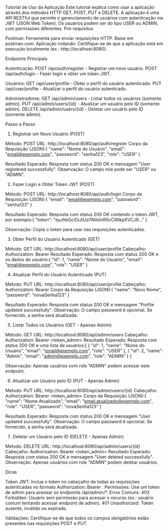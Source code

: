 Tutorial de Uso da Aplicação
Este tutorial explica como usar a aplicação através dos métodos HTTP GET, POST, PUT e DELETE. A aplicação é uma API RESTful que permite o gerenciamento de usuários com autenticação via JWT (JSON Web Token). Os usuários podem ser do tipo USER ou ADMIN, com permissões diferentes.
Pré-requisitos

Postman: Ferramenta para enviar requisições HTTP. Baixe em postman.com.
Aplicação rodando: Certifique-se de que a aplicação está em execução localmente (ex.: http://localhost:8080).

Endpoints Principais

Autenticação:
POST /api/auth/register - Registrar um novo usuário.
POST /api/auth/login - Fazer login e obter um token JWT.


Usuários:
GET /api/user/profile - Obter o perfil do usuário autenticado.
PUT /api/user/profile - Atualizar o perfil do usuário autenticado.


Administradores:
GET /api/admin/users - Listar todos os usuários (somente admin).
PUT /api/admin/users/{id} - Atualizar um usuário pelo ID (somente admin).
DELETE /api/admin/users/{id} - Deletar um usuário pelo ID (somente admin).



Passo a Passo
1. Registrar um Novo Usuário (POST)

Método: POST
URL: http://localhost:8080/api/auth/register
Corpo da Requisição (JSON):{
  "name": "Nome do Usuário",
  "email": "email@exemplo.com",
  "password": "senha123",
  "role": "USER"
}


Resultado Esperado: Resposta com status 200 OK e mensagem "User registered successfully".
Observação: O campo role pode ser "USER" ou "ADMIN".

2. Fazer Login e Obter Token JWT (POST)

Método: POST
URL: http://localhost:8080/api/auth/login
Corpo da Requisição (JSON):{
  "email": "email@exemplo.com",
  "password": "senha123"
}


Resultado Esperado: Resposta com status 200 OK contendo o token JWT, por exemplo:{
  "token": "eyJhbGciOiJIUzI1NiIsInR5cCI6IkpXVCJ9..."
}


Observação: Copie o token para usar nas requisições autenticadas.

3. Obter Perfil do Usuário Autenticado (GET)

Método: GET
URL: http://localhost:8080/api/user/profile
Cabeçalho: Authorization: Bearer <token>
Resultado Esperado: Resposta com status 200 OK e os dados do usuário:{
  "id": 1,
  "name": "Nome do Usuário",
  "email": "email@exemplo.com",
  "role": "USER"
}



4. Atualizar Perfil do Usuário Autenticado (PUT)

Método: PUT
URL: http://localhost:8080/api/user/profile
Cabeçalho: Authorization: Bearer <token>
Corpo da Requisição (JSON):{
  "name": "Novo Nome",
  "password": "novaSenha123"
}


Resultado Esperado: Resposta com status 200 OK e mensagem "Profile updated successfully".
Observação: O campo password é opcional. Se fornecido, a senha será atualizada.

5. Listar Todos os Usuários (GET - Apenas Admin)

Método: GET
URL: http://localhost:8080/api/admin/users
Cabeçalho: Authorization: Bearer <token_admin>
Resultado Esperado: Resposta com status 200 OK e uma lista de usuários:[
  {
    "id": 1,
    "name": "Nome do Usuário",
    "email": "email@exemplo.com",
    "role": "USER"
  },
  {
    "id": 2,
    "name": "Admin",
    "email": "admin@exemplo.com",
    "role": "ADMIN"
  }
]


Observação: Apenas usuários com role "ADMIN" podem acessar este endpoint.

6. Atualizar um Usuário pelo ID (PUT - Apenas Admin)

Método: PUT
URL: http://localhost:8080/api/admin/users/{id}
Cabeçalho: Authorization: Bearer <token_admin>
Corpo da Requisição (JSON):{
  "name": "Nome Atualizado",
  "email": "email.atualizado@exemplo.com",
  "role": "USER",
  "password": "novaSenha123"
}


Resultado Esperado: Resposta com status 200 OK e mensagem "User updated successfully".
Observação: O campo password é opcional. Se fornecido, a senha será atualizada.

7. Deletar um Usuário pelo ID (DELETE - Apenas Admin)

Método: DELETE
URL: http://localhost:8080/api/admin/users/{id}
Cabeçalho: Authorization: Bearer <token_admin>
Resultado Esperado: Resposta com status 200 OK e mensagem "User deleted successfully".
Observação: Apenas usuários com role "ADMIN" podem deletar usuários.

Dicas

Token JWT: Inclua o token no cabeçalho de todas as requisições autenticadas no formato Authorization: Bearer <token>.
Permissões: Use um token de admin para acessar os endpoints /api/admin/*.
Erros Comuns:
403 Forbidden: Usuário sem permissão para acessar o recurso (ex.: usuário comum tentando acessar endpoint de admin).
401 Unauthorized: Token ausente, inválido ou expirado.


Validações: Certifique-se de que todos os campos obrigatórios estão presentes nas requisições POST e PUT.

